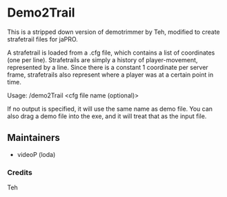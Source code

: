 # Demo2Trail #

This is a stripped down version of demotrimmer by Teh, modified to create strafetrail files for jaPRO.

A strafetrail is loaded from a .cfg file, which contains a list of coordinates (one per line).  Strafetrails are simply a history of player-movement, represented by a line.  Since there is a constant 1 coordinate per server frame, strafetrails also represent where a player was at a certain point in time.

Usage: /demo2Trail <demo file name> <cfg file name (optional)>
  
If no output is specified, it will use the same name as demo file.  You can also drag a demo file into the exe, and it will treat that as the input file.

## Maintainers ##
* videoP (loda)

### Credits ###
Teh
